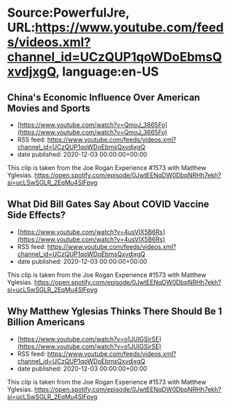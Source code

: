 # Source:PowerfulJre, URL:https://www.youtube.com/feeds/videos.xml?channel_id=UCzQUP1qoWDoEbmsQxvdjxgQ, language:en-US

## China's Economic Influence Over American Movies and Sports
 - [https://www.youtube.com/watch?v=QmoJ_3665Fo](https://www.youtube.com/watch?v=QmoJ_3665Fo)
 - RSS feed: https://www.youtube.com/feeds/videos.xml?channel_id=UCzQUP1qoWDoEbmsQxvdjxgQ
 - date published: 2020-12-03 00:00:00+00:00

This clip is taken from the Joe Rogan Experience #1573 with Matthew Yglesias. https://open.spotify.com/episode/0JwtEENqDW0DbpNRHh7ekh?si=ucLSwSGLR_2EqMu4SlFpvg

## What Did Bill Gates Say About COVID Vaccine Side Effects?
 - [https://www.youtube.com/watch?v=4usVIX5B6Rs](https://www.youtube.com/watch?v=4usVIX5B6Rs)
 - RSS feed: https://www.youtube.com/feeds/videos.xml?channel_id=UCzQUP1qoWDoEbmsQxvdjxgQ
 - date published: 2020-12-03 00:00:00+00:00

This clip is taken from the Joe Rogan Experience #1573 with Matthew Yglesias. https://open.spotify.com/episode/0JwtEENqDW0DbpNRHh7ekh?si=ucLSwSGLR_2EqMu4SlFpvg

## Why Matthew Yglesias Thinks There Should Be 1 Billion Americans
 - [https://www.youtube.com/watch?v=o1JUlGSirSE](https://www.youtube.com/watch?v=o1JUlGSirSE)
 - RSS feed: https://www.youtube.com/feeds/videos.xml?channel_id=UCzQUP1qoWDoEbmsQxvdjxgQ
 - date published: 2020-12-03 00:00:00+00:00

This clip is taken from the Joe Rogan Experience #1573 with Matthew Yglesias. https://open.spotify.com/episode/0JwtEENqDW0DbpNRHh7ekh?si=ucLSwSGLR_2EqMu4SlFpvg

